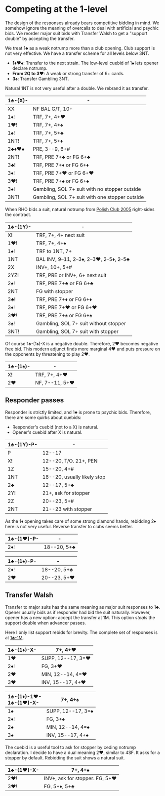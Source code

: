 # Competing at the 1-level

The design of the responses already bears competitive bidding in mind.  We
somehow ignore the meaning of overcalls to deal with artificial and psychic
bids.  We reorder major suit bids with Transfer Walsh to get a "support double"
by accepting the transfer.

We treat 1♣ as a weak notrump more than a club opening.  Club support is not
very effective.  We have a transfer scheme for all levels below 3NT.

- **1♦♥♠**: Transfer to the next strain. The low-level cuebid of 1♠ lets opener
  declare notrump.
- **From 2Q to 3♥**: A weak or strong transfer of 6+ cards.
- **3♠**: Transfer Gambling 3NT.

Natural 1NT is not very useful after a double.  We rebrand it as transfer.

| 1♣-(X)- | - |
|---------|---|
| XX      | NF BAL G/T, 10+
| 1♦!     | TRF, 7+, 4+♥
| 1♥!     | TRF, 7+, 4+♠
| 1♠!     | TRF, 7+, 5+♣
| 1NT!    | TRF, 7+, 5+♦
| 2♣♦♥♠   | PRE, 3--9, 6+#
| 2NT!    | TRF, PRE 7+♣ or FG 6+♣
| 3♣!     | TRF, PRE 7+♦ or FG 6+♦
| 3♦!     | TRF, PRE 7+♥ or FG 6+♥
| 3♥!     | TRF, PRE 7+♠ or FG 6+♠
| 3♠!     | Gambling, SOL 7+ suit with no stopper outside
| 3NT!    | Gambling, SOL 7+ suit with one stopper outside

When RHO bids a suit, natural notrump from [Polish Club 2005][wj05] right-sides
the contract.

[wj05]: https://bridgewithdan.com/wp-content/uploads/2019/07/WJ2005webpage.htm

| 1♣-(1Y)- | - |
|----------|---|
| X!       | TRF, 7+, 4+ next suit
| 1♥!      | TRF, 7+, 4+♠
| 1♠!      | TRF to 1NT, 7+
| 1NT      | BAL INV, 9–11, 2–3♠, 2–3♥, 2–5♦, 2–5♣
| 2X       | INV+, 10+, 5+#
| 2YZ!     | TRF, PRE or INV+, 6+ next suit
| 2♠!      | TRF, PRE 7+♣ or FG 6+♣
| 2NT      | FG with stopper
| 3♣!      | TRF, PRE 7+♦ or FG 6+♦
| 3♦!      | TRF, PRE 7+♥ or FG 6+♥
| 3♥!      | TRF, PRE 7+♠ or FG 6+♠
| 3♠!      | Gambling, SOL 7+ suit without stopper
| 3NT!     | Gambling, SOL 7+ suit with stopper

Of course 1♣-(1♠)-X is a negative double.  Therefore, 2♥ becomes negative free
bid.  This modern adjunct finds more marginal 4♥ and puts pressure on the
opponents by threatening to play 2♥.

| 1♣-(1♠)- | - |
|----------|---|
| X!       | TRF, 7+, 4+♥
| 2♥       | NF, 7--11, 5+♥

## Responder passes

Responder is strictly limited, and 1♣ is prone to psychic bids.  Therefore,
there are some quirks about cuebids:

- Responder's cuebid (not to a X) is natural.
- Opener's cuebid after X is natural.

| 1♣-(1Y)-P- | - |
|------------|---|
| P          | 12--17
| X!         | 12--20, T/O.  21+, PEN
| 1Z         | 15--20, 4+#
| 1NT        | 18--20, usually likely stop
| 2♣         | 12--17, 5+♣
| 2Y!        | 21+, ask for stopper
| 2Z         | 20--23, 5+#
| 2NT        | 21--23 with stopper

As the 1♦ opening takes care of some strong diamond hands, rebidding 2♦ here is
not very useful.  Reverse transfer to clubs seems better.

| 1♣-(1♥)-P- | - |
|------------|---|
| 2♦!        | 18--20, 5+♣

| 1♣-(1♠)-P- | - |
|------------|---|
| 2♦!        | 18--20, 5+♣
| 2♥         | 20--23, 5+♥

## Transfer Walsh

Transfer to major suits has the same meaning as major suit responses to 1♣.
Opener usually bids as if responder had bid the suit naturally.  However, opener
has a new option: accept the transfer at 1M.  This option *steals* the support
double when advancer passes.

Here I only list support rebids for brevity.  The complete set of responses is
at [1♣-1M](../1C/1M.md).

| 1♣-(1♦)-X- | 7+, 4+♥ |
|------------|---------|
| 1♥         | SUPP, 12--17, 3=♥
| 2♦!        | FG, 3+♥
| 2♥         | MIN, 12--14, 4=♥
| 3♥         | INV, 15--17, 4+♥

| <div>1♣-(1♦)-1♥-</div><div>1♣-(1♥)-X-</div> | 7+, 4+♠ |
|:----|-------------------|
| 1♠  | SUPP, 12--17, 3=♠ |
| 2♦! | FG, 3+♠           |
| 2♠  | MIN, 12--14, 4=♠  |
| 3♠  | INV, 15--17, 4+♠  |

The cuebid is a useful tool to ask for stopper by ceding notrump declaration. I
decide to have a dual meaning 2♥, similar to 4SF.  It asks for a stopper by
default.  Rebidding the suit shows a natural suit.

| 1♣-(1♥)-X- | 7+, 4+♠ |
|------------|---------|
| 2♥!        | INV+, ask for stopper.  FG, 5+♥
| 3♥!        | FG, 5+♦, 5+♣
